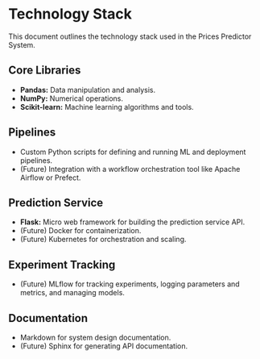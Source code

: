 # Technology Stack

This document outlines the technology stack used in the Prices Predictor System.

## Core Libraries

-   **Pandas:** Data manipulation and analysis.
-   **NumPy:** Numerical operations.
-   **Scikit-learn:** Machine learning algorithms and tools.

## Pipelines

-   Custom Python scripts for defining and running ML and deployment pipelines.
-   (Future) Integration with a workflow orchestration tool like Apache Airflow or Prefect.

## Prediction Service

-   **Flask:** Micro web framework for building the prediction service API.
-   (Future) Docker for containerization.
-   (Future) Kubernetes for orchestration and scaling.

## Experiment Tracking

-   (Future) MLflow for tracking experiments, logging parameters and metrics, and managing models.

## Documentation

-   Markdown for system design documentation.
-   (Future) Sphinx for generating API documentation.
